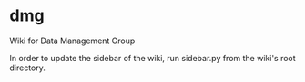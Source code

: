 dmg
===
Wiki for Data Management Group

In order to update the sidebar of the wiki, run sidebar.py from the wiki's root directory.
